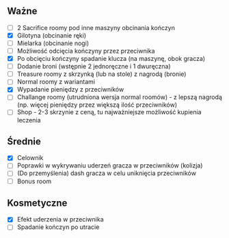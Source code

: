## Ważne

- [ ] 2 Sacrifice roomy pod inne maszyny obcinania kończyn
- [x] Gilotyna (obcinanie ręki)
- [ ] Mielarka (obcinanie nogi)
- [ ] Możliwość odcięcia kończyny przez przeciwnika
- [x] Po obcięciu kończyny spadanie klucza (na maszynę, obok gracza)
- [ ] Dodanie broni (wstępnie 2 jednoręczne i 1 dwuręczna)
- [ ] Treasure roomy z skrzynką (lub na stole) z nagrodą (bronie)
- [ ] Normal roomy z wariantami
- [x] Wypadanie pieniędzy z przeciwników
- [ ] Challange roomy (utrudniona wersja normal roomów) - z lepszą nagrodą (np. więcej pieniędzy przez większą ilość przeciwników)
- [ ] Shop - 2-3 skrzynie z ceną, tu najważniejsze możliwość kupienia leczenia
## Średnie

- [x] Celownik
- [ ] Poprawki w wykrywaniu uderzeń gracza w przeciwników (kolizja)
- [ ] (Do przemyślenia) dash gracza w celu uniknięcia przeciwników
- [ ] Bonus room
## Kosmetyczne

- [x] Efekt uderzenia w przeciwnika
- [ ] Spadanie kończyn po utracie